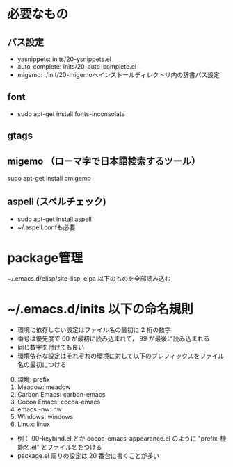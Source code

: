 <!-- -*- gfm -*- -->
# 必要なもの
## パス設定
- yasnippets: inits/20-ysnippets.el
- auto-complete: inits/20-auto-complete.el
- migemo: ./init/20-migemoへインストールディレクトリ内の辞書パス設定
## font
- sudo apt-get install fonts-inconsolata
## gtags
## migemo （ローマ字で日本語検索するツール）
sudo apt-get install cmigemo
## aspell (スペルチェック)
- sudo apt-get install aspell
- ~/.aspell.confも必要

# package管理
~/.emacs.d/elisp/site-lisp, elpa 以下のものを全部読み込む

# ~/.emacs.d/inits 以下の命名規則
- 環境に依存しない設定はファイル名の最初に 2 桁の数字
- 番号は優先度で 00 が最初に読み込まれて， 99 が最後に読み込まれる
- 同じ数字を付けても良い
- 環境依存な設定はそれぞれの環境に対して以下のプレフィックスをファイル名の最初につける
0. 環境: prefix
1. Meadow: meadow
2. Carbon Emacs: carbon-emacs
3. Cocoa Emacs: cocoa-emacs
4. emacs -nw: nw
5. Windows: windows
6. Linux: linux
- 例： 00-keybind.el とか cocoa-emacs-appearance.el のように "prefix-機能名.el" とファイル名をつける
- package.el 周りの設定は 20 番台に書くことが多い